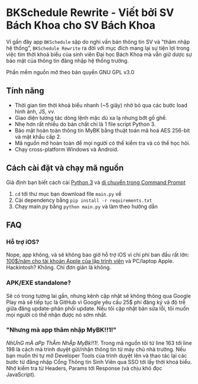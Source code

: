 # BKSchedule Rewrite - Viết bởi SV Bách Khoa cho SV Bách Khoa
Vì gần đây app `BKSchedule` sập do nghi vấn bán thông tin SV và "thâm nhập hệ thống", `BKSchedule Rewrite` ra đời với mục đích mang lại sự tiện lợi trong việc tìm thời khoá biểu của sinh viên Đại học Bách Khoa mà vẫn giữ dược sự bảo mật của thông tin đăng nhập hệ thống trường.

Phần mềm nguồn mở theo bản quyền GNU GPL v3.0

## Tính năng
* Thời gian tìm thời khoá biểu nhanh (~5 giây) nhờ bỏ qua các bước load hình ảnh, JS, vv.
* Giao diện tương tác dòng lệnh mặc dù xa lạ nhưng bớt gồ ghề.
* Nhẹ hơn rất nhiều do bản chất chỉ là 1 file script Python 3.
* Bảo mật hoàn toàn thông tin MyBK bằng thuật toán mã hoá AES 256-bit và mật khẩu cấp 2.
* Mã nguồn mở hoàn toàn để mọi người có thể kiểm tra và có thể học hỏi.
* Chạy cross-platform Windows và Android.

## Cách cài đặt và chạy mã nguồn
Giả định bạn biết cách cài [Python 3](https://www.python.org/) và [di chuyển trong Command Prompt](https://gocinfo.com/tim-hieu-command-prompt-cac-lenh-cmd-thong-dung-tren-windows-part-1.html#1-Lenh-cd-di-chuyen-den-mot-vi-tri-thu-muc-bat-ki) 

1. `cd` tới thư mục bạn download file `main.py` về
2. Cài dependency bằng `pip install -r requirements.txt`
3. Chạy main.py bằng `python main.py` và làm theo hướng dẫn

## FAQ
### Hỗ trợ iOS?
Nope, app không, và sẽ không bao giờ hỗ trợ iOS vì chi phí ban đầu rất lớn: [100$/năm cho tài khoản Apple của lập trình viên](https://developer.apple.com/support/compare-memberships/) và PC/laptop Apple. Hackintosh? Không. Chỉ đơn giản là không.
### APK/EXE standalone?
Sẽ có trong tương lai gần, nhưng kênh cập nhật sẽ không thông qua Google Play mà sẽ tiếp tục là GitHub vì Google yêu cầu 25$ phí đăng ký và độ trễ giữa đăng update-phân phối update. Nếu tôi cập nhật bản sửa lỗi, tôi muốn mọi người có thể nhận được nó sớm nhất.
### "Nhưng mà app thâm nhập MyBK!!1!"
*NhƯnG mÀ aPp ThÂm NhẬp MyBk!!1!*. Trong mã nguồn tôi từ line 163 tới line 198 là cách mà trình duyệt gửi/nhận thông tin từ máy chủ nhà trường. Nếu bạn muốn thì tự mở Developer Tools của trình duyệt lên và thao tác lại các bước từ đăng nhập Cổng Thông tin Sinh Viên qua SSO tới lấy thời khoá biểu. Nhớ kiểm tra từ Headers, Params tới Response (và chịu khó đọc JavaScript). 
